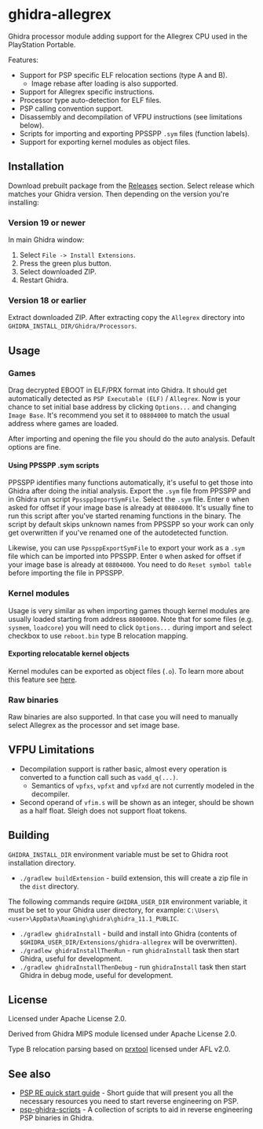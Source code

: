ghidra-allegrex
===============

Ghidra processor module adding support for the Allegrex CPU used in the PlayStation Portable.

Features:

- Support for PSP specific ELF relocation sections (type A and B).
  - Image rebase after loading is also supported.
- Support for Allegrex specific instructions.
- Processor type auto-detection for ELF files.
- PSP calling convention support.
- Disassembly and decompilation of VFPU instructions (see limitations below).
- Scripts for importing and exporting PPSSPP `.sym` files (function labels).
- Support for exporting kernel modules as object files.

## Installation

Download prebuilt package from the [Releases](https://github.com/kotcrab/ghidra-allegrex/releases/) section. Select release which matches
your Ghidra version. Then depending on the version you're installing:

### Version 19 or newer

In main Ghidra window:

1. Select `File -> Install Extensions`.
2. Press the green plus button.
3. Select downloaded ZIP.
4. Restart Ghidra.

### Version 18 or earlier

Extract downloaded ZIP. After extracting copy the `Allegrex` directory into `GHIDRA_INSTALL_DIR/Ghidra/Processors`.

## Usage

### Games

Drag decrypted EBOOT in ELF/PRX format into Ghidra. It should get automatically detected as `PSP Executable (ELF)`
/ `Allegrex`. Now is your chance to set initial base address by clicking `Options...` and changing `Image Base`. It's
recommend you set it to `08804000` to match the usual address where games are loaded.

After importing and opening the file you should do the auto analysis. Default options are fine.

#### Using PPSSPP .sym scripts

PPSSPP identifies many functions automatically, it's useful to get those into Ghidra after doing the initial analysis. Export
the `.sym` file from PPSSPP and in Ghidra run script
`PpssppImportSymFile`. Select the `.sym` file. Enter `0` when asked for offset if your image base is already at `08804000`.
It's usually fine to run this script after you've started renaming functions in the binary. The script by default skips
unknown names from PPSSPP so your work can only get overwritten if you've renamed one of the autodetected function.

Likewise, you can use `PpssppExportSymFile` to export your work as a `.sym` file which can be imported into PPSSPP. Enter `0`
when asked for offset if your image base is already at `08804000`. You need to do `Reset symbol table` before importing the
file in PPSSPP.

### Kernel modules

Usage is very similar as when importing games though kernel modules are usually loaded starting from address `88000000`.
Note that for some files (e.g. `sysmem`, `loadcore`) you will need to click `Options...` during import and select checkbox to
use `reboot.bin` type B relocation mapping.

#### Exporting relocatable kernel objects

Kernel modules can be exported as object files (`.o`). To learn more about this feature see
[here](https://github.com/kotcrab/ghidra-allegrex/wiki/Exporting-relocatable-kernel-objects).

### Raw binaries

Raw binaries are also supported. In that case you will need to manually select Allegrex as the processor and set image base.

## VFPU Limitations

- Decompilation support is rather basic, almost every operation is converted to a function call such as `vadd_q(...)`.
  - Semantics of `vpfxs`, `vpfxt` and `vpfxd` are not currently modeled in the decompiler.
- Second operand of `vfim.s` will be shown as an integer, should be shown as a half float. Sleigh does not support float
  tokens.

## Building

`GHIDRA_INSTALL_DIR` environment variable must be set to Ghidra root installation directory.

- `./gradlew buildExtension` - build extension, this will create a zip file in the `dist` directory.

The following commands require `GHIDRA_USER_DIR` environment variable, it must be set to your Ghidra user
directory, for example: `C:\Users\<user>\AppData\Roaming\ghidra\ghidra_11.1_PUBLIC`.

- `./gradlew ghidraInstall` - build and install into Ghidra (contents of `$GHIDRA_USER_DIR/Extensions/ghidra-allegrex` will be overwritten).
- `./gradlew ghidraInstallThenRun` - run `ghidraInstall` task then start Ghidra, useful for development.
- `./gradlew ghidraInstallThenDebug` - run `ghidraInstall` task then start Ghidra in debug mode, useful for development.

## License

Licensed under Apache License 2.0.

Derived from Ghidra MIPS module licensed under Apache License 2.0.

Type B relocation parsing based on [prxtool](https://github.com/pspdev/prxtool) licensed under AFL v2.0.

## See also

- [PSP RE quick start guide](https://psp-re.github.io/quickstart/) - Short guide that will present you all the necessary resources you need to start reverse engineering on PSP.
- [psp-ghidra-scripts](https://github.com/pspdev/psp-ghidra-scripts) - A collection of scripts to aid in reverse engineering PSP binaries in Ghidra.
